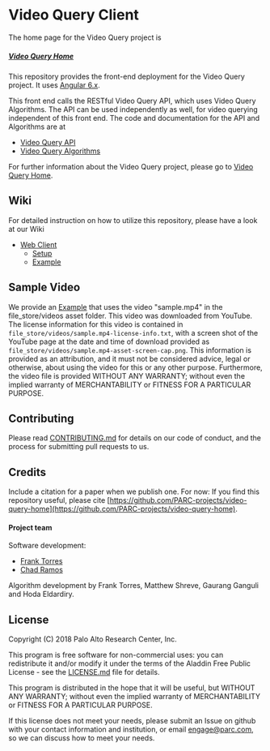 # Video Query Client

The home page for the Video Query project is

##### [Video Query Home](https://github.com/PARC-projects/video-query-home)

This repository provides the front-end deployment for the Video Query project. It uses [Angular 6.x](https://angular.io). 


This front end calls the RESTful Video Query API, which uses Video Query Algorithms.
The API can be used independently as well, for video querying independent of this front end.
The code and documentation for the API and Algorithms are at

- [Video Query API](https://github.com/PARC-projects/video-query-api)
- [Video Query Algorithms](https://github.com/PARC-projects/video-query-algorithms)

For further information about the Video Query project, please go to [Video Query Home](https://github.com/PARC-projects/video-query-home).
## Wiki
For detailed instruction on how to utilize this repository, please have a look at our Wiki

- [Web Client](https://github.com/PARC-projects/video-query-home/wiki/Web-Client)
  - [Setup](https://github.com/PARC-projects/video-query-home/wiki/Web-Client-Setup)
  - [Example](https://github.com/PARC-projects/video-query-home/wiki/Web-Client-Example)

## Sample Video
We provide an [Example](https://github.com/PARC-projects/video-query-home/wiki/Web-Client-Example)
that uses the video "sample.mp4" in the file_store/videos asset folder. This video was downloaded from YouTube.
The license information for this video is contained in `file_store/videos/sample.mp4-license-info.txt`,
with a screen shot of the YouTube page at the date and time of download provided as 
`file_store/videos/sample.mp4-asset-screen-cap.png`. This information is provided as an attribution, 
and it must not be considered advice, legal or otherwise, about using the video for this or any other purpose. 
Furthermore, the video file is provided WITHOUT ANY WARRANTY; without even the implied warranty 
of MERCHANTABILITY or FITNESS FOR A PARTICULAR PURPOSE.

## Contributing

Please read [CONTRIBUTING.md](CONTRIBUTING.md) for details on our code of conduct, and the process for submitting pull
requests to us.

## Credits

Include a citation for a paper when we publish one.  For now:
If you find this repository useful, please cite
[https://github.com/PARC-projects/video-query-home](https://github.com/PARC-projects/video-query-home).

#### Project team
Software development:
- [Frank Torres](https://github.com/fetorres)
- [Chad Ramos](https://github.com/chad-ramos)

Algorithm development by Frank Torres, Matthew Shreve, Gaurang Ganguli and Hoda Eldardiry.
## License

Copyright (C) 2018 Palo Alto Research Center, Inc.

This program is free software for non-commercial uses: you can redistribute it and/or modify
it under the terms of the Aladdin Free Public License - see the [LICENSE.md](LICENSE.md) file for details.

This program is distributed in the hope that it will be useful,
but WITHOUT ANY WARRANTY; without even the implied warranty of
MERCHANTABILITY or FITNESS FOR A PARTICULAR PURPOSE.

If this license does not meet your needs, please submit an Issue on github with
your contact information and institution, or email engage@parc.com, so we can discuss how to meet your needs.
